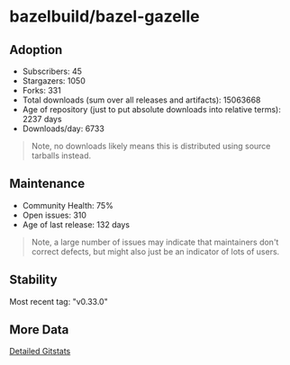 # bazelbuild/bazel-gazelle

## Adoption

- Subscribers: 45
- Stargazers: 1050
- Forks: 331
- Total downloads (sum over all releases and artifacts): 15063668
- Age of repository (just to put absolute downloads into relative terms): 2237 days
- Downloads/day: 6733

> Note, no downloads likely means this is distributed using source tarballs instead.

## Maintenance

- Community Health: 75%
- Open issues: 310
- Age of last release: 132 days

> Note, a large number of issues may indicate that maintainers don't correct defects, but might also
> just be an indicator of lots of users.

## Stability

Most recent tag: "v0.33.0"

## More Data

[Detailed Gitstats](/bazel-catalog/gitstats/bazelbuild/bazel-gazelle)

